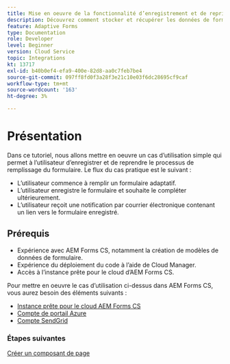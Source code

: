 ```yaml
---
title: Mise en oeuvre de la fonctionnalité d’enregistrement et de reprise pour un formulaire adaptatif
description: Découvrez comment stocker et récupérer les données de formulaire adaptatif du compte de stockage Azure.
feature: Adaptive Forms
type: Documentation
role: Developer
level: Beginner
version: Cloud Service
topic: Integrations
kt: 13717
exl-id: b40b0ef4-efa9-400e-82d8-aa0c7feb7be4
source-git-commit: 097ff8fd0f3a28f3e21c10e03f6dc28695cf9caf
workflow-type: tm+mt
source-wordcount: '163'
ht-degree: 3%

---
```


# Présentation

Dans ce tutoriel, nous allons mettre en oeuvre un cas d’utilisation simple qui permet à l’utilisateur d’enregistrer et de reprendre le processus de remplissage du formulaire. Le flux du cas pratique est le suivant :

* L’utilisateur commence à remplir un formulaire adaptatif.
* L’utilisateur enregistre le formulaire et souhaite le compléter ultérieurement.
* L’utilisateur reçoit une notification par courrier électronique contenant un lien vers le formulaire enregistré.

## Prérequis

* Expérience avec AEM Forms CS, notamment la création de modèles de données de formulaire.
* Expérience du déploiement du code à l’aide de Cloud Manager.
* Accès à l’instance prête pour le cloud d’AEM Forms CS.

Pour mettre en oeuvre le cas d’utilisation ci-dessus dans AEM Forms CS, vous aurez besoin des éléments suivants :

* [Instance prête pour le cloud AEM Forms CS](https://experienceleague.adobe.com/docs/experience-manager-learn/cloud-service/forms/developing-for-cloud-service/intellij-and-aem-sync.html?lang=en#set-up-aem-author-instance)
* [Compte de portail Azure](https://portal.azure.com/)
* [Compte SendGrid](https://sendgrid.com/)

### Étapes suivantes

[Créer un composant de page](./page-component.md)
